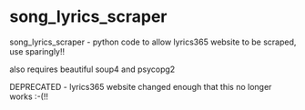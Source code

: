 song_lyrics_scraper
===================

song_lyrics_scraper - python code to allow lyrics365 website to be scraped, use sparingly!! 

also requires beautiful soup4 and psycopg2

DEPRECATED - lyrics365 website changed enough that this no longer works :-(!!
